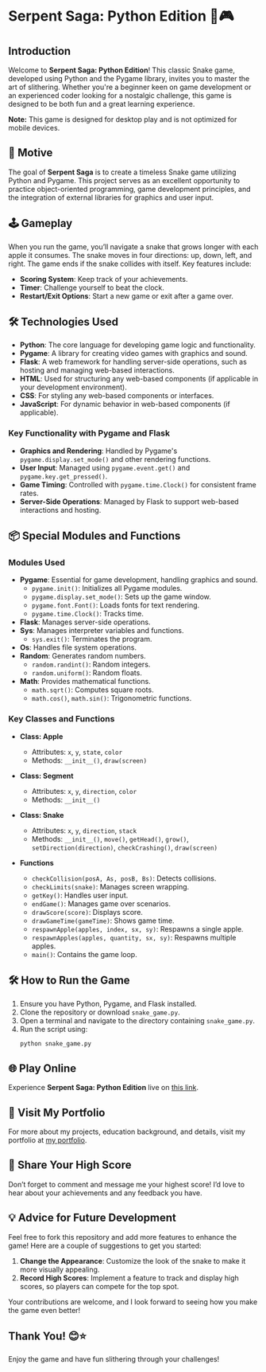 # Serpent Saga: Python Edition 🐍🎮

## Introduction

Welcome to **Serpent Saga: Python Edition**! This classic Snake game, developed using Python and the Pygame library, invites you to master the art of slithering. Whether you're a beginner keen on game development or an experienced coder looking for a nostalgic challenge, this game is designed to be both fun and a great learning experience.

**Note:** This game is designed for desktop play and is not optimized for mobile devices.

## 🎯 Motive

The goal of **Serpent Saga** is to create a timeless Snake game utilizing Python and Pygame. This project serves as an excellent opportunity to practice object-oriented programming, game development principles, and the integration of external libraries for graphics and user input.

## 🕹️ Gameplay

When you run the game, you’ll navigate a snake that grows longer with each apple it consumes. The snake moves in four directions: up, down, left, and right. The game ends if the snake collides with itself. Key features include:

- **Scoring System**: Keep track of your achievements.
- **Timer**: Challenge yourself to beat the clock.
- **Restart/Exit Options**: Start a new game or exit after a game over.

## 🛠️ Technologies Used

- **Python**: The core language for developing game logic and functionality.
- **Pygame**: A library for creating video games with graphics and sound.
- **Flask**: A web framework for handling server-side operations, such as hosting and managing web-based interactions.
- **HTML**: Used for structuring any web-based components (if applicable in your development environment).
- **CSS**: For styling any web-based components or interfaces.
- **JavaScript**: For dynamic behavior in web-based components (if applicable).

### Key Functionality with Pygame and Flask

- **Graphics and Rendering**: Handled by Pygame's `pygame.display.set_mode()` and other rendering functions.
- **User Input**: Managed using `pygame.event.get()` and `pygame.key.get_pressed()`.
- **Game Timing**: Controlled with `pygame.time.Clock()` for consistent frame rates.
- **Server-Side Operations**: Managed by Flask to support web-based interactions and hosting.

## 📦 Special Modules and Functions

### Modules Used

- **Pygame**: Essential for game development, handling graphics and sound.
  - `pygame.init()`: Initializes all Pygame modules.
  - `pygame.display.set_mode()`: Sets up the game window.
  - `pygame.font.Font()`: Loads fonts for text rendering.
  - `pygame.time.Clock()`: Tracks time.
- **Flask**: Manages server-side operations.
- **Sys**: Manages interpreter variables and functions.
  - `sys.exit()`: Terminates the program.
- **Os**: Handles file system operations.
- **Random**: Generates random numbers.
  - `random.randint()`: Random integers.
  - `random.uniform()`: Random floats.
- **Math**: Provides mathematical functions.
  - `math.sqrt()`: Computes square roots.
  - `math.cos()`, `math.sin()`: Trigonometric functions.

### Key Classes and Functions

- **Class: Apple**
  - Attributes: `x`, `y`, `state`, `color`
  - Methods: `__init__()`, `draw(screen)`

- **Class: Segment**
  - Attributes: `x`, `y`, `direction`, `color`
  - Methods: `__init__()`

- **Class: Snake**
  - Attributes: `x`, `y`, `direction`, `stack`
  - Methods: `__init__()`, `move()`, `getHead()`, `grow()`, `setDirection(direction)`, `checkCrashing()`, `draw(screen)`

- **Functions**
  - `checkCollision(posA, As, posB, Bs)`: Detects collisions.
  - `checkLimits(snake)`: Manages screen wrapping.
  - `getKey()`: Handles user input.
  - `endGame()`: Manages game over scenarios.
  - `drawScore(score)`: Displays score.
  - `drawGameTime(gameTime)`: Shows game time.
  - `respawnApple(apples, index, sx, sy)`: Respawns a single apple.
  - `respawnApples(apples, quantity, sx, sy)`: Respawns multiple apples.
  - `main()`: Contains the game loop.

## 🛠️ How to Run the Game

1. Ensure you have Python, Pygame, and Flask installed.
2. Clone the repository or download `snake_game.py`.
3. Open a terminal and navigate to the directory containing `snake_game.py`.
4. Run the script using:
   ```bash
   python snake_game.py
   ```

## 🌐 Play Online

Experience **Serpent Saga: Python Edition** live on [this link](https://snake-game-using-python.onrender.com).

## 🌟 Visit My Portfolio

For more about my projects, education background, and details, visit my portfolio at [my portfolio](https://new-portfolio-lfys.onrender.com).

## 💬 Share Your High Score

Don’t forget to comment and message me your highest score! I’d love to hear about your achievements and any feedback you have.

## 💡 Advice for Future Development

Feel free to fork this repository and add more features to enhance the game! Here are a couple of suggestions to get you started:

1. **Change the Appearance**: Customize the look of the snake to make it more visually appealing.
2. **Record High Scores**: Implement a feature to track and display high scores, so players can compete for the top spot.

Your contributions are welcome, and I look forward to seeing how you make the game even better!

## Thank You! 😊⭐

Enjoy the game and have fun slithering through your challenges!
